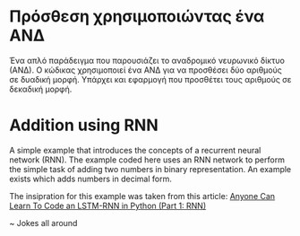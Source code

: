 # Πρόσθεση χρησιμοποιώντας ένα ΑΝΔ

Ένα απλό παράδειγμα που παρουσιάζει το αναδρομικό νευρωνικό δίκτυο (ΑΝΔ). Ο κώδικας χρησιμοποιεί ένα ΑΝΔ για να προσθέσει δύο αριθμούς σε δυαδική μορφή. Υπάρχει και εφαρμογή που προσθέτει τους αριθμούς σε δεκαδική μορφή.

# Addition using RNN

A simple example that introduces the concepts of a recurrent neural network (RNN). The example coded here uses an RNN network to perform the simple task of adding two numbers in binary representation. An example exists which adds numbers in decimal form.

The insipration for this example was taken from this article: [Anyone Can Learn To Code an LSTM-RNN in Python (Part 1: RNN)](https://iamtrask.github.io/2015/11/15/anyone-can-code-lstm/)

~ Jokes all around
